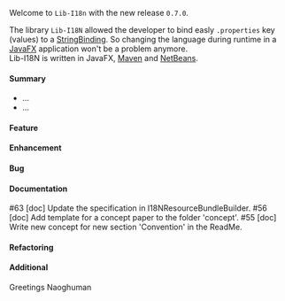 Welcome to `Lib-I18n` with the new release `0.7.0`.

The library `Lib-I18N` allowed the developer to bind easly `.properties` key (values) 
to a [StringBinding]. So changing the language during runtime in a [JavaFX] application 
won't be a problem anymore.  
Lib-I18N is written in JavaFX, [Maven] and [NetBeans].



#### Summary
* ...
* ...



#### Feature



#### Enhancement



#### Bug



#### Documentation
#63 [doc] Update the specification in I18NResourceBundleBuilder.
#56 [doc] Add template for a concept paper to the folder 'concept'.
#55 [doc] Write new concept for new section 'Convention' in the ReadMe.



#### Refactoring



#### Additional



Greetings
Naoghuman



[//]: # (Issues which will be integrated in this release)



[//]: # (Links)
[JavaFX]:http://docs.oracle.com/javase/8/javase-clienttechnologies.htm
[Maven]:http://maven.apache.org/
[NetBeans]:https://netbeans.org/
[StringBinding]:https://docs.oracle.com/javase/8/javafx/api/javafx/beans/binding/StringBinding.html
